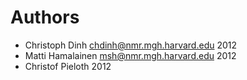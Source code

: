 Authors
=======

  * Christoph Dinh <chdinh@nmr.mgh.harvard.edu> 2012
  * Matti Hamalainen <msh@nmr.mgh.harvard.edu> 2012
  * Christof Pieloth 2012
